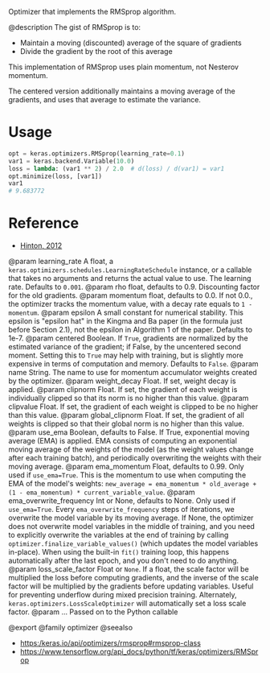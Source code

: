 Optimizer that implements the RMSprop algorithm.

@description
The gist of RMSprop is to:

- Maintain a moving (discounted) average of the square of gradients
- Divide the gradient by the root of this average

This implementation of RMSprop uses plain momentum, not Nesterov momentum.

The centered version additionally maintains a moving average of the
gradients, and uses that average to estimate the variance.

# Usage
```python
opt = keras.optimizers.RMSprop(learning_rate=0.1)
var1 = keras.backend.Variable(10.0)
loss = lambda: (var1 ** 2) / 2.0  # d(loss) / d(var1) = var1
opt.minimize(loss, [var1])
var1
# 9.683772
```

# Reference
- [Hinton, 2012](
    http://www.cs.toronto.edu/~tijmen/csc321/slides/lecture_slides_lec6.pdf)

@param learning_rate A float, a
    `keras.optimizers.schedules.LearningRateSchedule` instance, or
    a callable that takes no arguments and returns the actual value to
    use. The learning rate. Defaults to `0.001`.
@param rho float, defaults to 0.9. Discounting factor for the old gradients.
@param momentum float, defaults to 0.0. If not 0.0., the optimizer tracks the
    momentum value, with a decay rate equals to `1 - momentum`.
@param epsilon A small constant for numerical stability. This epsilon is
    "epsilon hat" in the Kingma and Ba paper (in the formula just before
    Section 2.1), not the epsilon in Algorithm 1 of the paper. Defaults
    to 1e-7.
@param centered Boolean. If `True`, gradients are normalized by the estimated
    variance of the gradient; if False, by the uncentered second moment.
    Setting this to `True` may help with training, but is slightly more
    expensive in terms of computation and memory. Defaults to `False`.
@param name String. The name to use
  for momentum accumulator weights created by
  the optimizer.
@param weight_decay Float. If set, weight decay is applied.
@param clipnorm Float. If set, the gradient of each weight is individually
  clipped so that its norm is no higher than this value.
@param clipvalue Float. If set, the gradient of each weight is clipped to be
  no higher than this value.
@param global_clipnorm Float. If set, the gradient of all weights is clipped
  so that their global norm is no higher than this value.
@param use_ema Boolean, defaults to False. If True, exponential moving average
  (EMA) is applied. EMA consists of computing an exponential moving
  average of the weights of the model (as the weight values change after
  each training batch), and periodically overwriting the weights with
  their moving average.
@param ema_momentum Float, defaults to 0.99. Only used if `use_ema=True`.
  This is the momentum to use when computing
  the EMA of the model's weights:
  `new_average = ema_momentum * old_average + (1 - ema_momentum) *
  current_variable_value`.
@param ema_overwrite_frequency Int or None, defaults to None. Only used if
  `use_ema=True`. Every `ema_overwrite_frequency` steps of iterations,
  we overwrite the model variable by its moving average.
  If None, the optimizer
  does not overwrite model variables in the middle of training, and you
  need to explicitly overwrite the variables at the end of training
  by calling `optimizer.finalize_variable_values()`
  (which updates the model
  variables in-place). When using the built-in `fit()` training loop,
  this happens automatically after the last epoch,
  and you don't need to do anything.
@param loss_scale_factor Float or `None`. If a float, the scale factor will
  be multiplied the loss before computing gradients, and the inverse of
  the scale factor will be multiplied by the gradients before updating
  variables. Useful for preventing underflow during mixed precision
  training. Alternately, `keras.optimizers.LossScaleOptimizer` will
  automatically set a loss scale factor.
@param ... Passed on to the Python callable

@export
@family optimizer
@seealso
+ <https:/keras.io/api/optimizers/rmsprop#rmsprop-class>
+ <https://www.tensorflow.org/api_docs/python/tf/keras/optimizers/RMSprop>
